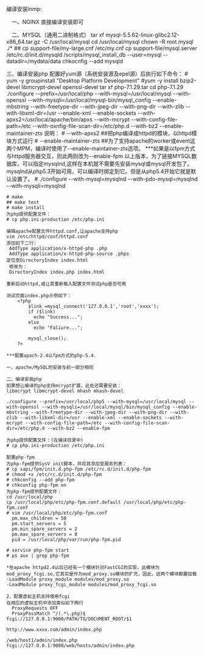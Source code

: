 编译安装lnmp:

　一、NGINX
	直接编译安装即可
	

　二、MYSQL（通用二进制格式）
	tar xf mysql-5.5.62-linux-glibc2.12-x86_64.tar.gz -C /usr/local/mysql
	cd /usr/local/mysql
	chown -R root.mysql ./*    ##
	cp support-file/my-large.cnf /etc/my.cnf
	cp support-file/mysql.server /etc/rc.d/init.d/mysqld
	/scripts/mysql_install_db --user=mysql --datadir=/mydata/data
	chkocnfig --add mysqld
	
  三、编译安装php
	配置好yum源（系统安装源及epel源）后执行如下命令：
	# yum -y groupinstall "Desktop Platform Development"
	#yum -y install bzip2-devel libmcrypt-devel openssl-devel
 	tar xf php-7.1.29.tar
	cd php-7.1.29
	./configure --prefix=/usr/local/php --with-mysql=/usr/local/mysql --with-openssl --with-mysqli=/usr/local/mysql-bin/mysql_config --enable-mbstring --with-freetype-dir --with-jpeg-dir --with-png-dir --with-zlib --with-libxml-dir=/usr --enable-xml --enable-sockets --with-apxs2=/usr/local/apache/bin/apxs --with-mcrypt --with-config-file-path=/etc --with-oxnfig-file-scan-dir=/etc/php.d --with-bz2 --enable-maintainer-zts
	说明：
	# --with-apxs2    		    ##把php编译成httpd的模块，以httpd模块方式运行
	# --enable-maintainer-zts	##为了支持apache的worker或event这两个MPM，编译时使用了--enable-maintainer-zts选项。
	***如果是以fpm方式与httpd服务器交互，则此两则改为--enable-fpm
	以上版本，为了链接MYSQL数据库，可以指定mysqlnd,这样在本机就不需要先安装mysql或mysql开发包了。mysqlnd从php5.3开始可用，可以编译时绑定到它。但是从php5.4开始它就是默认设置了。
	# ./configure --with-mysql=mysqlnd --with-pdo-mysql=mysqlnd --with-mysqli=mysqlnd

	# make
	## make test
	# make install
	为php提供配置文件：
	# cp php.ini-production /etc/php.ini

	编辑apache配置文件httpd.conf,让apache支持php
	vim /etc/httpd/conf/httpd.conf
	添加如下二行:
	 AddType application/x-httpd-php .php
	 AddType application/x-httpd-php-source .phps
	定位至DirectoryIndex index.html
	 修改为：
	 DirectoryIndex index.php index.html

	重新启动httpd,或让其重新载入配置文件测试php是否可用

	测试页面index.php示例如下：
		<?php
			$link =mysql_connect('127.0.0.1','root','xxxx');
			if ($link)
			  echo "Success...";
			else
			  echo "Faliure...";

			mysql_close();
		?>
	
	***配置apach-2.4以fpm方式的php-5.4.
	
	一、apache/MySQL的安装与前一部分相同

	二、编译安装php
	如果想让编译的php支持mcrypt扩展，此处还需要安装：
	libmcrypt libmcrypt-devel mhash mhash-devel

	./configure --prefix=/usr/local/php5 --with-mysql=/usr/local/mysql --with-openssl --with-mysqli=/usr/local/mysql/bin/mysql_config --enable-mbstring --with-freetype-dir --with-jpeg-dir --with-png-dir --with-zlib --with-libxml-dir=/usr --enable-xml --enable-sockets --with-mcrypt --with-config-file-path=/etc --with-config-file-scan-dir=/etc/php.d --with-bz2 --enable-fpm
		
	为php提供配置文件：(在编译目录中)
	# cp php.ini-production /etc/php.ini
	
	配置php-fpm
	为php-fpm提供SysV init脚本，并将其添加至服务列表：
	# cp sapi/fpm/init.d.php-fpm /etc/rc.d/init.d/php-fpm
	# chmod +x /etc/rc.d/init.d/php-fpm
	# chkconfig --add php-fpm
	# chkconfig php-fpm on
 	为php-fpm提供配置文件：
	cd /usr/local/php
	cp /usr/local/php/etc/php-fpm.conf.default /usr/local/php/etc/php-fpm.conf
	# vim /usr/local/php/etc/php-fpm.conf
	  pm.max_children = 50
	  pm.start_servers = 5
	  pm.min_spare_servers = 2
	  pm.max_spare_servers = 8
	  pid = /usr/local/php/var/run/php-fpm.pid

	# service php-fpm start
 	# ps aux | grep php-fpm
	
	*在apache httpd2.4以后已经有一个模块针对FastCGI的实现，此模块为mod_proxy_fcgi.so,它其实是作为mod_proxy.so模块的扩充，因此，这两个模块都要加载
	·LoadModule proxy_module modules/mod_proxy.so
	·LoadModule proxy_fcgi_module modules/mod_proxy_fcgi.so

	2、配置虚拟主机支持使用fcgi
	在相应的虚拟主机中添加类似如下两行
	  ProxyRequests OFF
	  ProxyPassMatch ^/(.*\.php)$ fcgi://127.0.0.1:9000/PATH/TO/DOCUMENT_ROOT/$1

	http://www.xxxx.com/admin/index.php

	/web/host1/admin/index.php
	fcgi://127.0.0.1:9000/web/hosts/admin/index.php
	